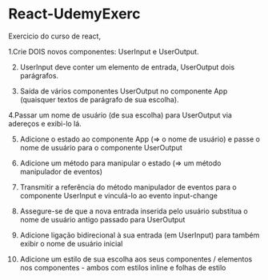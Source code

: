 # React-UdemyExerc

Exercicio do curso de react, 

1.Crie DOIS novos componentes: UserInput e UserOutput.

2. UserInput deve conter um elemento de entrada, UserOutput dois parágrafos.

3. Saída de vários componentes UserOutput no componente App (quaisquer textos de parágrafo de sua escolha).

4.Passar um nome de usuário (de sua escolha) para UserOutput via adereços e exibi-lo lá.

5. Adicione o estado ao componente App (=> o nome de usuário) e passe o nome de usuário para o componente UserOutput

6. Adicione um método para manipular o estado (=> um método manipulador de eventos)

7. Transmitir a referência do método manipulador de eventos para o componente UserInput e vinculá-lo ao evento input-change

8. Assegure-se de que a nova entrada inserida pelo usuário substitua o nome de usuário antigo passado para UserOutput

9. Adicione ligação bidirecional à sua entrada (em UserInput) para também exibir o nome de usuário inicial

10. Adicione um estilo de sua escolha aos seus componentes / elementos nos componentes - ambos com estilos inline e folhas de estilo

